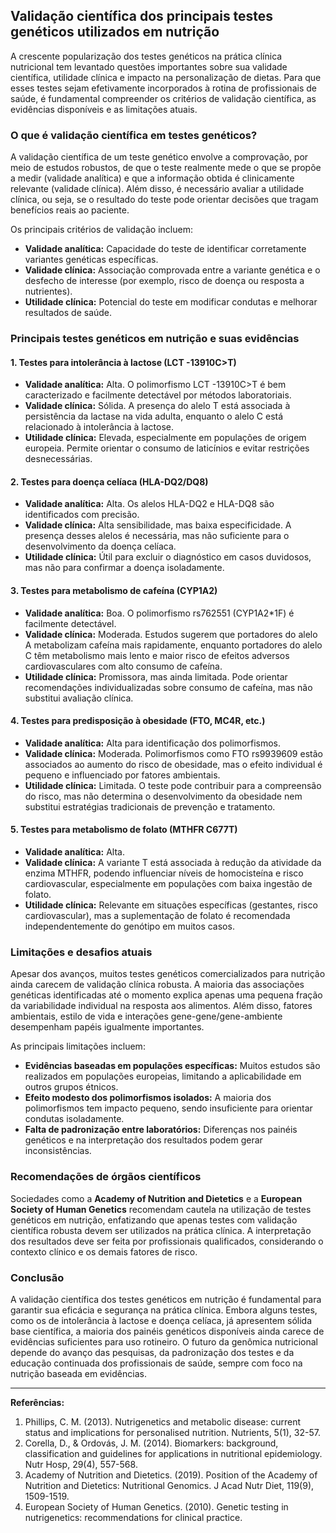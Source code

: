
## Validação científica dos principais testes genéticos utilizados em nutrição

A crescente popularização dos testes genéticos na prática clínica nutricional tem levantado questões importantes sobre sua validade científica, utilidade clínica e impacto na personalização de dietas. Para que esses testes sejam efetivamente incorporados à rotina de profissionais de saúde, é fundamental compreender os critérios de validação científica, as evidências disponíveis e as limitações atuais.

### O que é validação científica em testes genéticos?

A validação científica de um teste genético envolve a comprovação, por meio de estudos robustos, de que o teste realmente mede o que se propõe a medir (validade analítica) e que a informação obtida é clinicamente relevante (validade clínica). Além disso, é necessário avaliar a utilidade clínica, ou seja, se o resultado do teste pode orientar decisões que tragam benefícios reais ao paciente.

Os principais critérios de validação incluem:

- **Validade analítica:** Capacidade do teste de identificar corretamente variantes genéticas específicas.
- **Validade clínica:** Associação comprovada entre a variante genética e o desfecho de interesse (por exemplo, risco de doença ou resposta a nutrientes).
- **Utilidade clínica:** Potencial do teste em modificar condutas e melhorar resultados de saúde.

### Principais testes genéticos em nutrição e suas evidências

#### 1. **Testes para intolerância à lactose (LCT -13910C>T)**

- **Validade analítica:** Alta. O polimorfismo LCT -13910C>T é bem caracterizado e facilmente detectável por métodos laboratoriais.
- **Validade clínica:** Sólida. A presença do alelo T está associada à persistência da lactase na vida adulta, enquanto o alelo C está relacionado à intolerância à lactose.
- **Utilidade clínica:** Elevada, especialmente em populações de origem europeia. Permite orientar o consumo de laticínios e evitar restrições desnecessárias.

#### 2. **Testes para doença celíaca (HLA-DQ2/DQ8)**

- **Validade analítica:** Alta. Os alelos HLA-DQ2 e HLA-DQ8 são identificados com precisão.
- **Validade clínica:** Alta sensibilidade, mas baixa especificidade. A presença desses alelos é necessária, mas não suficiente para o desenvolvimento da doença celíaca.
- **Utilidade clínica:** Útil para excluir o diagnóstico em casos duvidosos, mas não para confirmar a doença isoladamente.

#### 3. **Testes para metabolismo de cafeína (CYP1A2)**

- **Validade analítica:** Boa. O polimorfismo rs762551 (CYP1A2*1F) é facilmente detectável.
- **Validade clínica:** Moderada. Estudos sugerem que portadores do alelo A metabolizam cafeína mais rapidamente, enquanto portadores do alelo C têm metabolismo mais lento e maior risco de efeitos adversos cardiovasculares com alto consumo de cafeína.
- **Utilidade clínica:** Promissora, mas ainda limitada. Pode orientar recomendações individualizadas sobre consumo de cafeína, mas não substitui avaliação clínica.

#### 4. **Testes para predisposição à obesidade (FTO, MC4R, etc.)**

- **Validade analítica:** Alta para identificação dos polimorfismos.
- **Validade clínica:** Moderada. Polimorfismos como FTO rs9939609 estão associados ao aumento do risco de obesidade, mas o efeito individual é pequeno e influenciado por fatores ambientais.
- **Utilidade clínica:** Limitada. O teste pode contribuir para a compreensão do risco, mas não determina o desenvolvimento da obesidade nem substitui estratégias tradicionais de prevenção e tratamento.

#### 5. **Testes para metabolismo de folato (MTHFR C677T)**

- **Validade analítica:** Alta.
- **Validade clínica:** A variante T está associada à redução da atividade da enzima MTHFR, podendo influenciar níveis de homocisteína e risco cardiovascular, especialmente em populações com baixa ingestão de folato.
- **Utilidade clínica:** Relevante em situações específicas (gestantes, risco cardiovascular), mas a suplementação de folato é recomendada independentemente do genótipo em muitos casos.

### Limitações e desafios atuais

Apesar dos avanços, muitos testes genéticos comercializados para nutrição ainda carecem de validação clínica robusta. A maioria das associações genéticas identificadas até o momento explica apenas uma pequena fração da variabilidade individual na resposta aos alimentos. Além disso, fatores ambientais, estilo de vida e interações gene-gene/gene-ambiente desempenham papéis igualmente importantes.

As principais limitações incluem:

- **Evidências baseadas em populações específicas:** Muitos estudos são realizados em populações europeias, limitando a aplicabilidade em outros grupos étnicos.
- **Efeito modesto dos polimorfismos isolados:** A maioria dos polimorfismos tem impacto pequeno, sendo insuficiente para orientar condutas isoladamente.
- **Falta de padronização entre laboratórios:** Diferenças nos painéis genéticos e na interpretação dos resultados podem gerar inconsistências.

### Recomendações de órgãos científicos

Sociedades como a **Academy of Nutrition and Dietetics** e a **European Society of Human Genetics** recomendam cautela na utilização de testes genéticos em nutrição, enfatizando que apenas testes com validação científica robusta devem ser utilizados na prática clínica. A interpretação dos resultados deve ser feita por profissionais qualificados, considerando o contexto clínico e os demais fatores de risco.

### Conclusão

A validação científica dos testes genéticos em nutrição é fundamental para garantir sua eficácia e segurança na prática clínica. Embora alguns testes, como os de intolerância à lactose e doença celíaca, já apresentem sólida base científica, a maioria dos painéis genéticos disponíveis ainda carece de evidências suficientes para uso rotineiro. O futuro da genômica nutricional depende do avanço das pesquisas, da padronização dos testes e da educação continuada dos profissionais de saúde, sempre com foco na nutrição baseada em evidências.

---

**Referências:**

1. Phillips, C. M. (2013). Nutrigenetics and metabolic disease: current status and implications for personalised nutrition. Nutrients, 5(1), 32-57.
2. Corella, D., & Ordovás, J. M. (2014). Biomarkers: background, classification and guidelines for applications in nutritional epidemiology. Nutr Hosp, 29(4), 557-568.
3. Academy of Nutrition and Dietetics. (2019). Position of the Academy of Nutrition and Dietetics: Nutritional Genomics. J Acad Nutr Diet, 119(9), 1509-1519.
4. European Society of Human Genetics. (2010). Genetic testing in nutrigenetics: recommendations for clinical practice.
```
